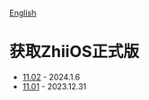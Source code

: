 [English](./README_en.md)

# 获取ZhiiOS正式版

- [11.02](./versions/11.02/)	- 2024.1.6
- [11.01](./versions/11.01/)	- 2023.12.31

